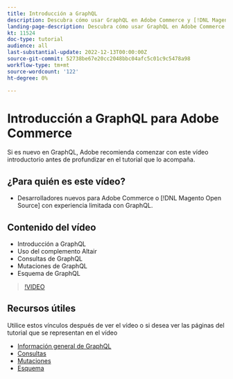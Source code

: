 ```yaml
---
title: Introducción a GraphQL
description: Descubra cómo usar GraphQL en Adobe Commerce y [!DNL Magento Open Source]. Obtenga información sobre el uso de consultas, mutaciones y esquemas.
landing-page-description: Descubra cómo usar GraphQL en Adobe Commerce y [!DNL Magento Open Source]. Obtenga información sobre el uso de consultas, mutaciones y esquemas.
kt: 11524
doc-type: tutorial
audience: all
last-substantial-update: 2022-12-13T00:00:00Z
source-git-commit: 52738be67e20cc2048bbc04afc5c01c9c5478a98
workflow-type: tm+mt
source-wordcount: '122'
ht-degree: 0%

---
```


# Introducción a GraphQL para Adobe Commerce

Si es nuevo en GraphQL, Adobe recomienda comenzar con este vídeo introductorio antes de profundizar en el tutorial que lo acompaña.

## ¿Para quién es este vídeo?

* Desarrolladores nuevos para Adobe Commerce o [!DNL Magento Open Source] con experiencia limitada con GraphQL.

## Contenido del vídeo

* Introducción a GraphQL
* Uso del complemento Altair
* Consultas de GraphQL
* Mutaciones de GraphQL
* Esquema de GraphQL

>[!VIDEO](https://video.tv.adobe.com/v/3412302/graphql)

## Recursos útiles

Utilice estos vínculos después de ver el vídeo o si desea ver las páginas del tutorial que se representan en el vídeo

* [Información general de GraphQL](./intro-graphql.md)
* [Consultas](./graphql-queries.md)
* [Mutaciones](./graphql-mutations.md)
* [Esquema](./graphql-schema.md)
